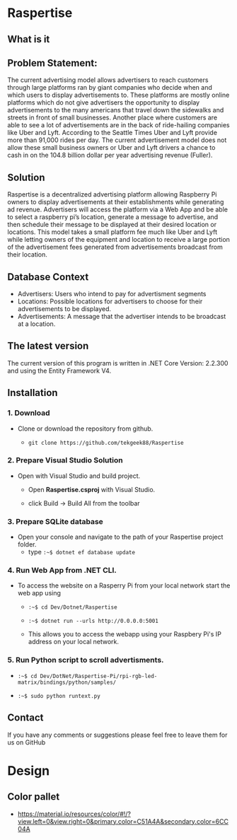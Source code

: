 
# Raspertise

## What is it

## Problem Statement:
The current advertising model allows advertisers to reach customers through large platforms ran by giant companies who decide when and which users to display advertisements to. These platforms are mostly online platforms which do not give advertisers the opportunity to display advertisements to the many americans that travel down the sidewalks and streets in front of small businesses. Another place where customers are able to see a lot of advertisements are in the back of ride-hailing companies like Uber and Lyft. According to the Seattle Times Uber and Lyft provide more than 91,000 rides per day. The current advertisement model does not allow these small business owners or Uber and Lyft drivers a chance to cash in on the 104.8 billion dollar per year advertising revenue (Fuller).

## Solution

Raspertise is a decentralized advertising platform allowing Raspberry Pi owners to display advertisements at their establishments while generating ad revenue. Advertisers will access the platform via a Web App and be able to select a raspberry pi’s location, generate a message to advertise, and then schedule their message to be displayed at their desired location or locations. This model takes a small platform fee much like Uber and Lyft while letting owners of the equipment and location to receive a large portion of the advertisement fees generated from advertisements broadcast from their location.

## Database Context

* Advertisers: Users who intend to pay for advertisment segments
* Locations: Possible locations for advertisers to choose for their advertisements to be displayed.
* Advertisements: A message that the advertiser intends to be broadcast at a location.

## The latest version

The current version of this program is written in .NET Core Version: 2.2.300
and using the Entity Framework V4.

## Installation

### 1. Download

* Clone or download the repository from github.

    * `git clone https://github.com/tekgeek88/Raspertise`

### 2. Prepare Visual Studio Solution

* Open with Visual Studio and build project.

  * Open **Raspertise.csproj** with Visual Studio.

  * click Build -> Build All from the toolbar

### 3. Prepare SQLite database

* Open your console and navigate to the path of your Raspertise project folder.
  * type `:~$ dotnet ef database update`

### 4. Run Web App from .NET CLI.

* To access the website on a Rasperry Pi from your local network start the web app using

  * `:~$ cd Dev/Dotnet/Raspertise`
  
  * `:~$ dotnet run --urls http://0.0.0.0:5001`

  * This allows you to access the webapp using your Raspbery Pi's IP address on your local network.

### 5. Run Python script to scroll advertisments.

* `:~$ cd Dev/DotNet/Raspertise-Pi/rpi-rgb-led-matrix/bindings/python/samples/`

* `:~$ sudo python runtext.py`

## Contact

If you have any comments or suggestions please feel free to leave them for us on GitHub

# Design

## Color pallet

  * https://material.io/resources/color/#!/?view.left=0&view.right=0&primary.color=C51A4A&secondary.color=6CC04A